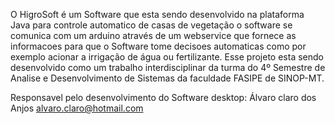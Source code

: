 O HigroSoft é um Software que esta sendo desenvolvido na plataforma Java para controle automatico de casas de vegetação
o software se comunica com um arduino através de um webservice que fornece as informacoes para que o Software tome decisoes automaticas
como por exemplo acionar a irrigação de água ou fertilizante.
Esse projeto esta sendo desenvolvido como um trabalho interdisciplinar da turma
do 4º Semestre de Analise e Desenvolvimento de Sistemas da faculdade FASIPE de SINOP-MT.



Responsavel pelo desenvolvimento do Software desktop:
Álvaro claro dos Anjos <alvaro.claro@hotmail.com>
